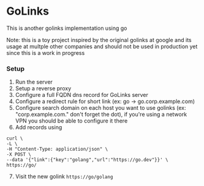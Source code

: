 # GoLinks

This is another golinks implementation using go

Note: this is a toy project inspired by the original golinks at google and its usage at multple other companies and should not be used in production yet since this is a work in progress

### Setup

1. Run the server
2. Setup a reverse proxy
3. Configure a full FQDN dns record for GoLinks server
4. Configure a redirect rule for short link (ex: go -> go.corp.example.com)
5. Configure search domain on each host you want to use golinks (ex: "corp.example.com." don't forget the dot), if you're using a network VPN you should be able to configure it there
6. Add records using  
```
curl \
-L \
-H "Content-Type: application/json" \
-X POST \
--data '{"link":{"key":"golang","url":"https://go.dev"}}' \
https://go/
```
7. Visit the new golink `https://go/golang`
